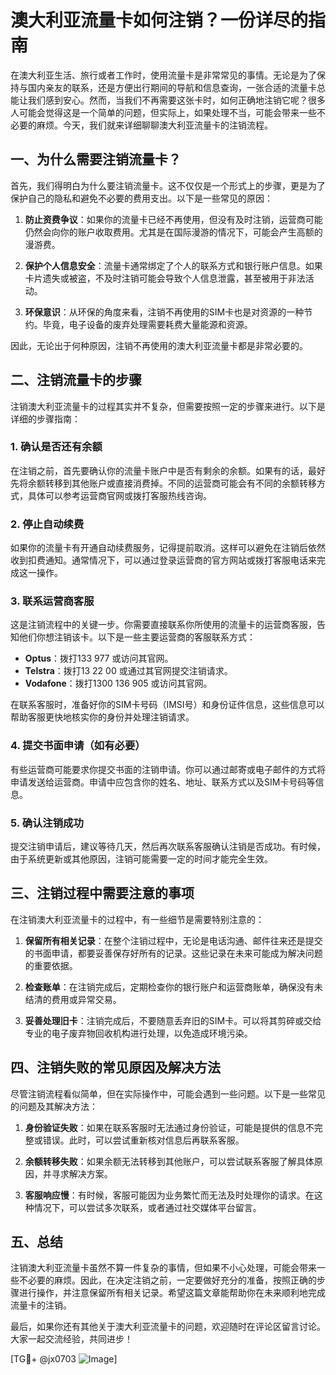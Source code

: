 # 澳大利亚流量卡如何注销？一份详尽的指南

在澳大利亚生活、旅行或者工作时，使用流量卡是非常常见的事情。无论是为了保持与国内亲友的联系，还是方便出行期间的导航和信息查询，一张合适的流量卡总能让我们感到安心。然而，当我们不再需要这张卡时，如何正确地注销它呢？很多人可能会觉得这是一个简单的问题，但实际上，如果处理不当，可能会带来一些不必要的麻烦。今天，我们就来详细聊聊澳大利亚流量卡的注销流程。

## 一、为什么需要注销流量卡？

首先，我们得明白为什么要注销流量卡。这不仅仅是一个形式上的步骤，更是为了保护自己的隐私和避免不必要的费用支出。以下是一些常见的原因：

1. **防止资费争议**：如果你的流量卡已经不再使用，但没有及时注销，运营商可能仍然会向你的账户收取费用。尤其是在国际漫游的情况下，可能会产生高额的漫游费。
   
2. **保护个人信息安全**：流量卡通常绑定了个人的联系方式和银行账户信息。如果卡片遗失或被盗，不及时注销可能会导致个人信息泄露，甚至被用于非法活动。

3. **环保意识**：从环保的角度来看，注销不再使用的SIM卡也是对资源的一种节约。毕竟，电子设备的废弃处理需要耗费大量能源和资源。

因此，无论出于何种原因，注销不再使用的澳大利亚流量卡都是非常必要的。

## 二、注销流量卡的步骤

注销澳大利亚流量卡的过程其实并不复杂，但需要按照一定的步骤来进行。以下是详细的步骤指南：

### 1. 确认是否还有余额

在注销之前，首先要确认你的流量卡账户中是否有剩余的余额。如果有的话，最好先将余额转移到其他账户或直接消费掉。不同的运营商可能会有不同的余额转移方式，具体可以参考运营商官网或拨打客服热线咨询。

### 2. 停止自动续费

如果你的流量卡有开通自动续费服务，记得提前取消。这样可以避免在注销后依然收到扣费通知。通常情况下，可以通过登录运营商的官方网站或拨打客服电话来完成这一操作。

### 3. 联系运营商客服

这是注销流程中的关键一步。你需要直接联系你所使用的流量卡的运营商客服，告知他们你想注销该卡。以下是一些主要运营商的客服联系方式：

- **Optus**：拨打133 977 或访问其官网。
- **Telstra**：拨打13 22 00 或通过其官网提交注销请求。
- **Vodafone**：拨打1300 136 905 或访问其官网。

在联系客服时，准备好你的SIM卡号码（IMSI号）和身份证件信息，这些信息可以帮助客服更快地核实你的身份并处理注销请求。

### 4. 提交书面申请（如有必要）

有些运营商可能要求你提交书面的注销申请。你可以通过邮寄或电子邮件的方式将申请发送给运营商。申请中应包含你的姓名、地址、联系方式以及SIM卡号码等信息。

### 5. 确认注销成功

提交注销申请后，建议等待几天，然后再次联系客服确认注销是否成功。有时候，由于系统更新或其他原因，注销可能需要一定的时间才能完全生效。

## 三、注销过程中需要注意的事项

在注销澳大利亚流量卡的过程中，有一些细节是需要特别注意的：

1. **保留所有相关记录**：在整个注销过程中，无论是电话沟通、邮件往来还是提交的书面申请，都要妥善保存好所有的记录。这些记录在未来可能成为解决问题的重要依据。

2. **检查账单**：在注销完成后，定期检查你的银行账户和运营商账单，确保没有未结清的费用或异常交易。

3. **妥善处理旧卡**：注销完成后，不要随意丢弃旧的SIM卡。可以将其剪碎或交给专业的电子废弃物回收机构进行处理，以免造成环境污染。

## 四、注销失败的常见原因及解决方法

尽管注销流程看似简单，但在实际操作中，可能会遇到一些问题。以下是一些常见的问题及其解决方法：

1. **身份验证失败**：如果在联系客服时无法通过身份验证，可能是提供的信息不完整或错误。此时，可以尝试重新核对信息后再联系客服。

2. **余额转移失败**：如果余额无法转移到其他账户，可以尝试联系客服了解具体原因，并寻求解决方案。

3. **客服响应慢**：有时候，客服可能因为业务繁忙而无法及时处理你的请求。在这种情况下，可以尝试多次联系，或者通过社交媒体平台留言。

## 五、总结

注销澳大利亚流量卡虽然不算一件复杂的事情，但如果不小心处理，可能会带来一些不必要的麻烦。因此，在决定注销之前，一定要做好充分的准备，按照正确的步骤进行操作，并注意保留所有相关记录。希望这篇文章能帮助你在未来顺利地完成流量卡的注销。

最后，如果你还有其他关于澳大利亚流量卡的问题，欢迎随时在评论区留言讨论。大家一起交流经验，共同进步！

[TG💪+ @jx0703 ![Image](https://github.com/user-attachments/assets/dbca1d08-cadb-493c-b0ec-ad6f7a83f270)]